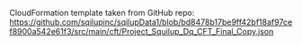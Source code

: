 CloudFormation template taken from GitHub repo:
https://github.com/sqilupinc/sqilupData1/blob/bd8478b17be9ff42bf18af97cef8900a542e61f3/src/main/cft/Project_Squilup_Dq_CFT_Final_Copy.json
